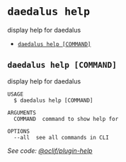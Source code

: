 `daedalus help`
===============

display help for daedalus

* [`daedalus help [COMMAND]`](#daedalus-help-command)

## `daedalus help [COMMAND]`

display help for daedalus

```
USAGE
  $ daedalus help [COMMAND]

ARGUMENTS
  COMMAND  command to show help for

OPTIONS
  --all  see all commands in CLI
```

_See code: [@oclif/plugin-help](https://github.com/oclif/plugin-help/blob/v2.2.3/src/commands/help.ts)_
